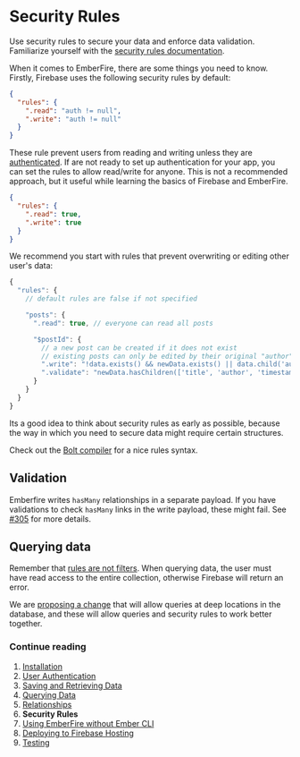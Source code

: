 # Security Rules

Use security rules to secure your data and enforce data validation. Familiarize
yourself with the 
[security rules documentation](https://firebase.google.com/docs/database/security/securing-data).

When it comes to EmberFire, there are some things you need to know. Firstly, 
Firebase uses the following security rules by default:

```json
{
  "rules": {
    ".read": "auth != null",
    ".write": "auth != null"
  }
}
```

These rule prevent users from reading and writing unless they are 
[authenticated](authentication.md). If are not ready to set up authentication 
for your app, you can set the rules to allow read/write for anyone. This is not 
a recommended approach, but it useful while learning the basics of Firebase and
EmberFire.


```json
{
  "rules": {
    ".read": true,
    ".write": true
  }
}
```

We recommend you start with rules that prevent overwriting or editing other 
user's data:

```js
{
  "rules": {
    // default rules are false if not specified

    "posts": {
      ".read": true, // everyone can read all posts

      "$postId": {
        // a new post can be created if it does not exist
        // existing posts can only be edited by their original "author"
        ".write": "!data.exists() && newData.exists() || data.child('author').val() == auth.uid",
        ".validate": "newData.hasChildren(['title', 'author', 'timestamp'])",
      }
    }
  }
}
```

Its a good idea to think about security rules as early as possible, because the
way in which you need to secure data might require certain structures.

Check out the [Bolt compiler](https://github.com/firebase/bolt) for a nice rules
syntax.

## Validation

Emberfire writes `hasMany` relationships in a separate payload. If you have 
validations to check `hasMany` links in the write payload, these might fail. 
See [#305](https://github.com/firebase/emberfire/issues/304) for more  details.

## Querying data

Remember that [rules are not filters](https://firebase.google.com/docs/database/security/securing-data#rules_are_not_filters). When querying data, the user must have 
read access to the entire collection, otherwise Firebase will return an error.

We are [proposing a change](https://github.com/firebase/emberfire/issues/432) 
that will allow queries at deep locations in the database, and these will allow 
queries and security rules to work better together.


### Continue reading

1. [Installation](installation.md)
1. [User Authentication](authentication.md)
1. [Saving and Retrieving Data](saving-and-retrieving-data.md)
1. [Querying Data](querying-data.md)
1. [Relationships](relationships.md)
1. **Security Rules**
1. [Using EmberFire without Ember CLI](without-ember-cli.md)
1. [Deploying to Firebase Hosting](deploying-to-firebase-hosting.md)
1. [Testing](testing.md)
